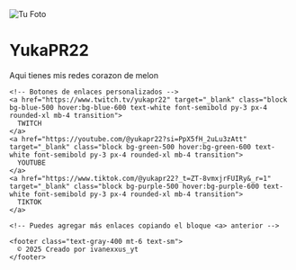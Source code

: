 <!DOCTYPE html>
<html lang="es">
<head>
  <meta charset="UTF-8">
  <meta name="viewport" content="width=device-width, initial-scale=1">
  <title>Mis Enlaces</title>
  <script src="https://cdn.tailwindcss.com"></script>
</head>
<body class="bg-gray-100 flex items-center justify-center min-h-screen">
  <div class="bg-white p-8 rounded-2xl shadow-lg w-full max-w-md text-center">
    <img src="c:\Users\Usuario\Pictures\Saved Pictures\IMG-20250531-WA0151.jpg" alt="Tu Foto" class="mx-auto rounded-full mb-4 w-24 h-24">
    <h1 class="text-2xl font-bold mb-2">YukaPR22</h1>
    <p class="text-gray-500 mb-6">Aqui tienes mis redes corazon de melon</p>

    <!-- Botones de enlaces personalizados -->
    <a href="https://www.twitch.tv/yukapr22" target="_blank" class="block bg-blue-500 hover:bg-blue-600 text-white font-semibold py-3 px-4 rounded-xl mb-4 transition">
      TWITCH
    </a>
    <a href="https://youtube.com/@yukapr22?si=PpX5fH_2uLu3zAtt" target="_blank" class="block bg-green-500 hover:bg-green-600 text-white font-semibold py-3 px-4 rounded-xl mb-4 transition">
      YOUTUBE
    </a>
    <a href="https://www.tiktok.com/@yukapr22?_t=ZT-8vmxjrFUIRy&_r=1" target="_blank" class="block bg-purple-500 hover:bg-purple-600 text-white font-semibold py-3 px-4 rounded-xl mb-4 transition">
      TIKTOK
    </a>

    <!-- Puedes agregar más enlaces copiando el bloque <a> anterior -->

    <footer class="text-gray-400 mt-6 text-sm">
      © 2025 Creado por ivanexxus_yt
    </footer>
  </div>
</body>
</html>
